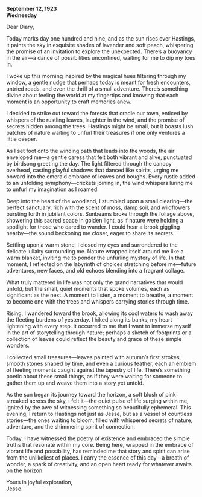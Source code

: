 
**September 12, 1923**  
**Wednesday**  

Dear Diary,

Today marks day one hundred and nine, and as the sun rises over Hastings, it paints the sky in exquisite shades of lavender and soft peach, whispering the promise of an invitation to explore the unexpected. There’s a buoyancy in the air—a dance of possibilities unconfined, waiting for me to dip my toes in. 

I woke up this morning inspired by the magical hues filtering through my window, a gentle nudge that perhaps today is meant for fresh encounters, untried roads, and even the thrill of a small adventure. There’s something divine about feeling the world at my fingertips and knowing that each moment is an opportunity to craft memories anew.

I decided to strike out toward the forests that cradle our town, enticed by whispers of the rustling leaves, laughter in the wind, and the promise of secrets hidden among the trees. Hastings might be small, but it boasts lush patches of nature waiting to unfurl their treasures if one only ventures a little deeper.

As I set foot onto the winding path that leads into the woods, the air enveloped me—a gentle caress that felt both vibrant and alive, punctuated by birdsong greeting the day. The light filtered through the canopy overhead, casting playful shadows that danced like spirits, urging me onward into the emerald embrace of leaves and boughs. Every rustle added to an unfolding symphony—crickets joining in, the wind whispers luring me to unfurl my imagination as I roamed.

Deep into the heart of the woodland, I stumbled upon a small clearing—the perfect sanctuary, rich with the scent of moss, damp soil, and wildflowers bursting forth in jubilant colors. Sunbeams broke through the foliage above, showering this sacred space in golden light, as if nature were holding a spotlight for those who dared to wander. I could hear a brook giggling nearby—the sound beckoning me closer, eager to share its secrets.

Settling upon a warm stone, I closed my eyes and surrendered to the delicate lullaby surrounding me. Nature wrapped itself around me like a warm blanket, inviting me to ponder the unfurling mystery of life. In that moment, I reflected on the labyrinth of choices stretching before me—future adventures, new faces, and old echoes blending into a fragrant collage.

What truly mattered in life was not only the grand narratives that would unfold, but the small, quiet moments that spoke volumes, each as significant as the next. A moment to listen, a moment to breathe, a moment to become one with the trees and whispers carrying stories through time. 

Rising, I wandered toward the brook, allowing its cool waters to wash away the fleeting burdens of yesterday. I hiked along its banks, my heart lightening with every step. It occurred to me that I want to immerse myself in the art of storytelling through nature; perhaps a sketch of footprints or a collection of leaves could reflect the beauty and grace of these simple wonders.

I collected small treasures—leaves painted with autumn’s first strokes, smooth stones shaped by time, and even a curious feather, each an emblem of fleeting moments caught against the tapestry of life. There’s something poetic about these small things, as if they were waiting for someone to gather them up and weave them into a story yet untold.

As the sun began its journey toward the horizon, a soft blush of pink streaked across the sky, I felt it—the quiet pulse of life surging within me, ignited by the awe of witnessing something so beautifully ephemeral. This evening, I return to Hastings not just as Jesse, but as a vessel of countless stories—the ones waiting to bloom, filled with whispered secrets of nature, adventure, and the shimmering spirit of connection.

Today, I have witnessed the poetry of existence and embraced the simple truths that resonate within my core. Being here, wrapped in the embrace of vibrant life and possibility, has reminded me that story and spirit can arise from the unlikeliest of places. I carry the essence of this day—a breath of wonder, a spark of creativity, and an open heart ready for whatever awaits on the horizon.

Yours in joyful exploration,  
Jesse
